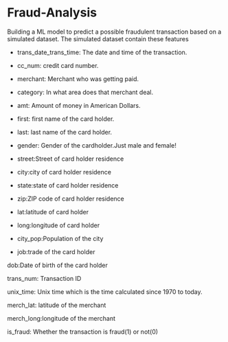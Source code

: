 # Fraud-Analysis
Building a ML model to predict a possible fraudulent transaction based on a simulated dataset. The simulated dataset contain these features

* trans_date_trans_time: The date and time of the transaction.

* cc_num: credit card number.

* merchant: Merchant who was getting paid.

* category: In what area does that merchant deal.

* amt: Amount of money in American Dollars.

* first: first name of the card holder.

* last: last name of the card holder.

* gender: Gender of the cardholder.Just male and female!

* street:Street of card holder residence

* city:city of card holder residence

* state:state of card holder residence

* zip:ZIP code of card holder residence

* lat:latitude of card holder

* long:longitude of card holder

* city_pop:Population of the city

* job:trade of the card holder

dob:Date of birth of the card holder

trans_num: Transaction ID

unix_time: Unix time which is the time calculated since 1970 to today.

merch_lat: latitude of the merchant

merch_long:longitude of the merchant

is_fraud: Whether the transaction is fraud(1) or not(0)
